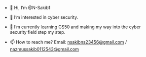 - 👋 Hi, I’m @N-Sakib1
- 👀 I’m interested in cyber security.
- 🌱 I’m currently learning CS50 and making my way into the cyber security field step my step.

- 📫 How to reach me? Email: nsakibns23456@gmail.com / nazmussakib0112543@gmail.com

<!---
N-Sakib1/N-Sakib1 is a ✨ special ✨ repository because its `README.md` (this file) appears on your GitHub profile.
You can click the Preview link to take a look at your changes.
--->
